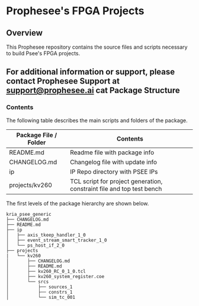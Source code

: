 **Prophesee's FPGA Projects**
==========================================

Overview
--------

This Prophesee repository contains the source files and scripts necessary to build Psee's FPGA projects.

For additional information or support, please contact Prophesee Support at [support@prophesee.ai](mailto:support@prophesee.ai)
cat 
Package Structure
-----------------

### Contents

The following table describes the main scripts and folders of the package.

| Package File / Folder                   | Contents                                                                    |
| --------------------------------------- | --------------------------------------------------------------------------- |
| README.md                               | Readme file with package info                                               |
| CHANGELOG.md                            | Changelog file with update info                                             |
| ip                                      | IP Repo directory with PSEE IPs                                             |
| projects/kv260                          | TCL script for project generation, constraint file and top test bench       |


The first levels of the package hierarchy are shown below.

```
kria_psee_generic
├── CHANGELOG.md
├── README.md
├── ip
│   ├── axis_tkeep_handler_1_0
│   ├── event_stream_smart_tracker_1_0
│   └── ps_host_if_2_0
├── projects
|   └── kv260
│       ├── CHANGELOG.md
│       ├── README.md
│       ├── kv260_RC_0_1_0.tcl
│       ├── kv260_system_register.coe
│       └── srcs
│           ├── sources_1
│           ├── constrs_1
│           └── sim_tc_001
```

